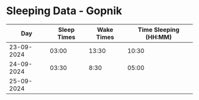 # Sleeping Data - Gopnik

| Day        | Sleep Times | Wake Times | Time Sleeping (HH:MM) |
| ---------- | ----------- | ---------- | --------------------- |
| 23-09-2024 | 03:00       | 13:30      | 10:30                 |
| 24-09-2024 | 03:30       | 8:30       | 05:00                 |
| 25-09-2024 |             |            |                       |
